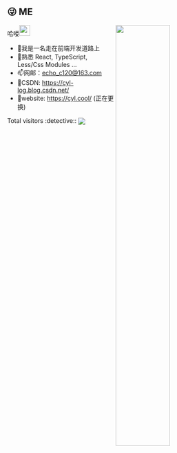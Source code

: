 ## 😜 ME 
<img width="50%" align="right" src="https://github-readme-stats.vercel.app/api?username=start-point&theme=dracula" />

哈喽<img src="https://media.giphy.com/media/hvRJCLFzcasrR4ia7z/giphy.gif" width="25px">

- 🎊我是一名走在前端开发道路上
- 🍔熟悉 React, TypeScript, Less/Css Modules ...
- 📫网邮：echo_c120@163.com 
- 👴CSDN: https://cyl-log.blog.csdn.net/
- 🎲website: https://cyl.cool/ (正在更换)
<p> Total visitors :detective::  <img align='center' src="https://profile-counter.glitch.me/start-point/count.svg" /></p>
